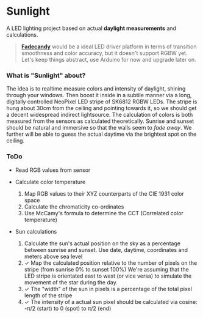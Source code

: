 Sunlight
===================

A LED lighting project based on actual **daylight measurements** and calculations.
> **[Fadecandy](https://github.com/scanlime/fadecandy)** would be a ideal LED driver platform in terms of transition smoothness and color accuracy, but it doesn't support RGBW yet. Let's keep things abstract, use Arduino for now and upgrade later on.

### What is "Sunlight" about?
The idea is to realtime measure colors and intensity of daylight, shining through your windows. Then boost it inside in a subtile manner via a long, digitally controlled NeoPixel LED stripe of SK6812 RGBW LEDs. The stripe is hung about 30cm from the ceiling and pointing towards it, so we should get a decent widespread indirect lightsource. The calculation of colors is both measured from the sensors as calculated theoretically. Sunrise and sunset should be natural and immersive so that the walls seem to *fade away*. We further will be able to guess the actual daytime via the brightest spot on the ceiling. 

### ToDo
- Read RGB values from sensor
- Calculate color temperature
  1. Map RGB values to their XYZ counterparts of the CIE 1931 color space
  2. Calculate the chromaticity co-ordinates
  3. Use McCamy's formula to determine the CCT (Correlated color temperature)

- Sun calculations
  1. Calculate the sun's actual position on the sky as a percentage between sunrise and sunset. Use date, daytime, coordinates and meters above sea level
  2. ✓ Map the calculated position relative to the number of pixels on the stripe (from sunrise 0% to sunset 100%)
  We're assuming that the LED stripe is orientated east to west (or vice versa) to simulate the movement of the star during the day.
  3. ✓ The "width" of the sun in pixels is a percentage of the total pixel length of the stripe
  4. ✓ The intensity of a actual sun pixel should be calculated via cosine: -π/2 (start) to 0 (spot) to π/2 (end)

